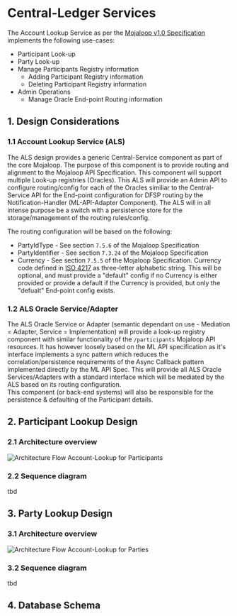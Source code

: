# Central-Ledger Services

The Account Lookup Service as per the [Mojaloop v1.0 Specification](https://github.com/mojaloop/mojaloop-specification/blob/master/API%20Definition%20v1.0.pdf) implements the following use-cases:

* Participant Look-up
* Party Look-up
* Manage Participants Registry information
    * Adding Participant Registry information
    * Deleting Participant Registry information
* Admin Operations
    * Manage Oracle End-point Routing information
  
## 1. Design Considerations

### 1.1 Account Lookup Service (ALS)
The ALS design provides a generic Central-Service component as part of the core Mojaloop. The purpose of this component is to provide routing and alignment to the Mojaloop API Specification. This component will support multiple Look-up registries (Oracles). This ALS will provide an Admin API to configure routing/config for each of the Oracles similiar to the Central-Service API for the End-point configuration for DFSP routing by the Notification-Handler (ML-API-Adapter Component). The ALS will in all intense purpose be a switch with a persistence store for the storage/management of the routing rules/config.

The routing configuration will be based on the following:
* PartyIdType - See section `7.5.6` of the Mojaloop Specification
* PartyIdentifier - See section `7.3.24` of the Mojaloop Specification
* Currency - See section `7.5.5` of the Mojaloop Specification. Currency code defined in [ISO 4217](https://www.iso.org/iso-4217-currency-codes.html) as three-letter alphabetic string. This will be optional, and must provide a "default" config if no Currency is either provided or provide a default if the Currency is provided, but only the "defualt" End-point config exists.

### 1.2 ALS Oracle Service/Adapter
The ALS Oracle Service or Adapter (semantic dependant on use - Mediation = Adapter, Service = Implementation) will provide a look-up registry component with similar functionality of the `/participants` Mojaloop API resources. It has however loosely based on the ML API specification as it's interface implements a sync pattern which reduces the correlation/persistence requirements of the Async Callback pattern implemented directly by the ML API Spec. This will provide all ALS Oracle Services/Adapters with a standard interface which will be mediated by the ALS based on its routing configuration.  
This component (or back-end systems) will also be responsible for the persistence & defaulting of the Participant details.

## 2. Participant Lookup Design

### 2.1 Architecture overview
![Architecture Flow Account-Lookup for Participants](http://mojaloop.io/doc-assets/Diagrams/ArchitectureDiagrams/Arch-Flow-Account-Lookup-Participants.svg)

### 2.2 Sequence diagram
tbd

## 3. Party Lookup Design

### 3.1 Architecture overview
![Architecture Flow Account-Lookup for Parties](http://mojaloop.io/doc-assets/Diagrams/ArchitectureDiagrams/Arch-Flow-Account-Lookup-Parties.svg)

### 3.2 Sequence diagram
tbd


## 4. Database Schema


